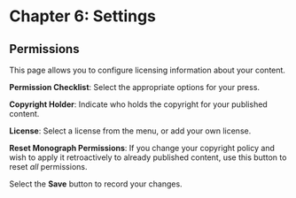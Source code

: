 # Chapter 6: Settings
## Permissions

This page allows you to configure licensing information about your content.

**Permission Checklist**: Select the appropriate options for your press.

**Copyright Holder**: Indicate who holds the copyright for your published content.

**License**: Select a license from the menu, or add your own license. 

**Reset Monograph Permissions**: If you change your copyright policy and wish to apply it retroactively to already published content, use this button to reset *all* permissions.

Select the **Save** button to record your changes.
